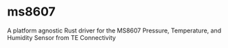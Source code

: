 # ms8607
A platform agnostic Rust driver for the MS8607 Pressure, Temperature, and Humidity Sensor from TE Connectivity
